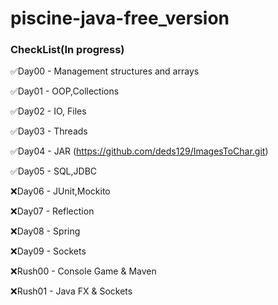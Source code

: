 # piscine-java-free_version
### CheckList(In progress)
✅Day00 - Management structures and arrays

✅Day01 - OOP,Collections

✅Day02 - IO, Files

✅Day03 - Threads

✅Day04 - JAR (https://github.com/deds129/ImagesToChar.git)

✅Day05 - SQL,JDBC

❌Day06 - JUnit,Mockito

❌Day07 - Reflection

❌Day08 - Spring

❌Day09 - Sockets

❌Rush00 - Console Game & Maven

❌Rush01 - Java FX & Sockets

